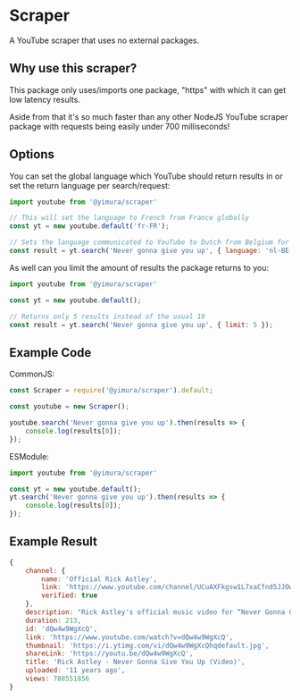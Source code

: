 # Scraper
A YouTube scraper that uses no external packages.

## Why use this scraper?

This package only uses/imports one package, "https" with which it can get low latency results.

Aside from that it's so much faster than any other NodeJS YouTube scraper package with requests being easily under 700 milliseconds!

## Options

You can set the global language which YouTube should return results in or set the return language per search/request:
```js
import youtube from '@yimura/scraper'

// This will set the language to French from France globally
const yt = new youtube.default('fr-FR');

// Sets the language communicated to YouTube to Dutch from Belgium for this search
const result = yt.search('Never gonna give you up', { language: 'nl-BE' });
```

As well can you limit the amount of results the package returns to you:
```js
import youtube from '@yimura/scraper'

const yt = new youtube.default();

// Returns only 5 results instead of the usual 19
const result = yt.search('Never gonna give you up', { limit: 5 });
```

## Example Code

CommonJS:
```js
const Scraper = require('@yimura/scraper').default;

const youtube = new Scraper();

youtube.search('Never gonna give you up').then(results => {
    console.log(results[0]);
});
```

ESModule:
```js
import youtube from '@yimura/scraper'

const yt = new youtube.default();
yt.search('Never gonna give you up').then(results => {
    console.log(results[0]);
});
```

## Example Result

```js
{
    channel: {
        name: 'Official Rick Astley',
        link: 'https://www.youtube.com/channel/UCuAXFkgsw1L7xaCfnd5JJOw',
        verified: true
    },
    description: "Rick Astley's official music video for “Never Gonna Give You Up” Listen to Rick Astley: https://RickAstley.lnk.to/_listenYD Subscribe ...",
    duration: 213,
    id: 'dQw4w9WgXcQ',
    link: 'https://www.youtube.com/watch?v=dQw4w9WgXcQ',
    thumbnail: 'https://i.ytimg.com/vi/dQw4w9WgXcQhqdefault.jpg',
    shareLink: 'https://youtu.be/dQw4w9WgXcQ',
    title: 'Rick Astley - Never Gonna Give You Up (Video)',
    uploaded: '11 years ago',
    views: 788551856
}
```
